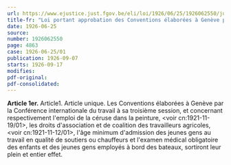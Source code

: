 ```yaml
---
url: https://www.ejustice.just.fgov.be/eli/loi/1926/06/25/1926062550/justel
title-fr: "Loi portant approbation des Conventions élaborées à Genève par la Conférence internationale du travail, à sa troisième session, et concernant respectivement l'emploi de la céruse dans la peinture, les droits d'association et de coalition des travailleurs agricoles, l'âge minimum d'admission des jeunes gens au travail en qualité de soutiers ou chauffeurs, et l'examen médical obligatoire des enfants et des jeunes gens employés à bord des bateaux."
date: 1926-06-25
source:
number: 1926062550
page: 4863
case: 1926-06-25/01
publication: 1926-09-07
starts: 1926-09-17
modifies:
pdf-original:
pdf-consolidated:
---
```


**Article 1er.** Article1. Article unique. Les Conventions élaborées à Genève par la Conférence internationale du travail à sa troisième session, et concernant respectivement l'emploi de la céruse dans la peinture, <voir cn:1921-11-19/01>, les droits d'association et de coalition des travailleurs agricoles, <voir cn:1921-11-12/01>, l'âge minimum d'admission des jeunes gens au travail en qualité de soutiers ou chauffeurs et l'examen médical obligatoire des enfants et des jeunes gens employés à bord des bateaux, sortiront leur plein et entier effet.
